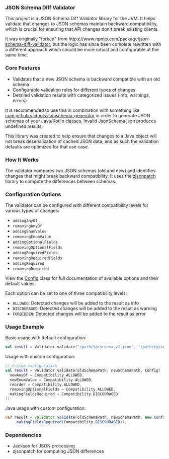 ### JSON Schema Diff Validator

This project is a JSON Schema Diff Validator library for the JVM. It helps validate that changes to JSON schemas maintain backward compatibility, which is crucial for ensuring that API changes don't break existing clients.

It was originally "forked" from https://www.npmjs.com/package/json-schema-diff-validator, but the logic has since been complete rewritten with a different approach which should be more robust and configurable at the same time.

### Core Features

- Validates that a new JSON schema is backward compatible with an old schema
- Configurable validation rules for different types of changes
- Detailed validation results with categorized issues (info, warnings, errors)

It is recommended to use this in combination with something like [com.github.victools:jsonschema-generator](https://github.com/victools/jsonschema-generator) in order to generate JSON schemas of your Java/Kotlin classes. Invalid JsonSchema json produces undefined results.

This library was created to help ensure that changes to a Java object will not break deserialization of cached JSON data, and as such the validation defaults are optimized for that use case.

### How It Works

The validator compares two JSON schemas (old and new) and identifies changes that might break backward compatibility. It uses the [zjsonpatch](https://github.com/flipkart-incubator/zjsonpatch) library to compute the differences between schemas.

### Configuration Options

The validator can be configured with different compatibility levels for various types of changes:

- `addingAnyOf`
- `removingAnyOf`
- `addingEnumValue`
- `removingEnumValue`
- `addingOptionalFields`
- `removingOptionalFields`
- `addingRequiredFields`
- `removingRequiredFields`
- `addingRequired`
- `removingRequired`

View the [Config](lib/src/main/kotlin/com/lbenedetto/Config.kt) class for full documentation of available options and their default values.

Each option can be set to one of three compatibility levels:
- `ALLOWED`: Detected changes will be added to the result as info
- `DISCOURAGED`: Detected changes will be added to the result as warning
- `FORBIDDEN`: Detected changes will be added to the result as error

### Usage Example

Basic usage with default configuration:
```kotlin
val result = Validator.validate("/path/to/schema-v1.json", "/path/to/schema-v2.json")
```

Usage with custom configuration:
```kotlin
// Custom configuration
val result = Validator.validate(oldSchemaPath, newSchemaPath, Config(
  newAnyOf = Compatibility.ALLOWED,
  newEnumValue = Compatibility.ALLOWED,
  reorder = Compatibility.ALLOWED,
  removingOptionalFields = Compatibility.ALLOWED,
  makingFieldsRequired = Compatibility.DISCOURAGED
))
```

Java usage with custom configuration:
```java
var result = Validator.validate(oldSchemaPath, newSchemaPath, new Config()
    .makingFieldsRequired(Compatibility.DISCOURAGED));
```

### Dependencies

- Jackson for JSON processing
- zjsonpatch for computing JSON differences
